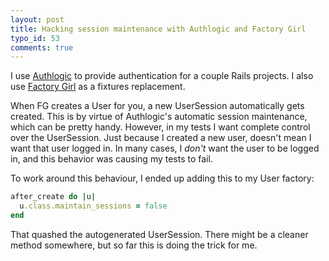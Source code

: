 ```yaml
--- 
layout: post
title: Hacking session maintenance with Authlogic and Factory Girl
typo_id: 53
comments: true
---
```


I use [Authlogic](https://github.com/binarylogic/authlogic) to provide 
authentication for a couple Rails projects.  I also use [Factory Girl](https://github.com/thoughtbot/factory_girl)
as a fixtures replacement.

When FG creates a User for you, a new UserSession automatically gets created.
This is by virtue of Authlogic's automatic session maintenance, which 
can be pretty handy.  However, in my tests I want complete control over 
the UserSession.  Just because I created a new user, doesn't mean I want
that user logged in.  In many cases, I _don't_ want the user to be 
logged in, and this behavior was causing my tests to fail.

To work around this behaviour, I ended up adding this to my User factory:

``` ruby
after_create do |u|
  u.class.maintain_sessions = false
end
```

That quashed the autogenerated UserSession.  There might be a cleaner method somewhere, but so far this is doing the trick for me.

